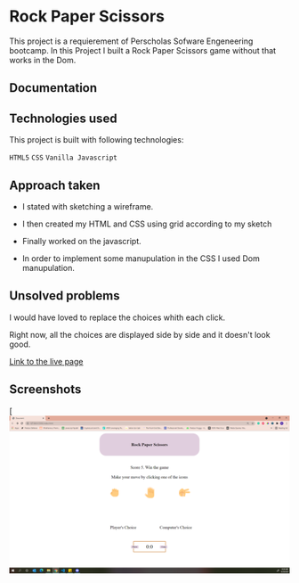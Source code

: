 
# Rock Paper Scissors

This project is a requierement of Perscholas Sofware Engeneering bootcamp.
In this Project I built a Rock Paper Scissors game without that works in the Dom.

## Documentation



  
## Technologies used

This project is built with following technologies:

`HTML5`
`CSS`
`Vanilla Javascript`

    
## Approach taken

- I stated with sketching a wireframe.

- I then created my HTML and CSS using grid according to my sketch

- Finally worked on the javascript. 

- In order to implement some manupulation in the CSS I used Dom manupulation.

  
## Unsolved problems

I would have loved to replace the choices whith each click.

Right now, all the choices are displayed side by side and it doesn't look good.



[Link to the live page](https://nsbkaratas.github.io/Rock_Paper_Scissors/)

  ## Screenshots
  [![](images/Screenshot%20(273).png)

